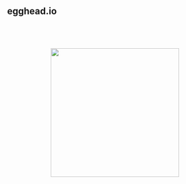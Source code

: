 ## egghead.io   
<h1 align="center">
  <br>
  <img src="https://user-images.githubusercontent.com/56169582/88967432-7e1e0980-d2b6-11ea-9911-c30b70f5de91.gif"Foco" height="300" width="auto">
  <br>
</h1>
  
  

  


                                                                                                                                                
